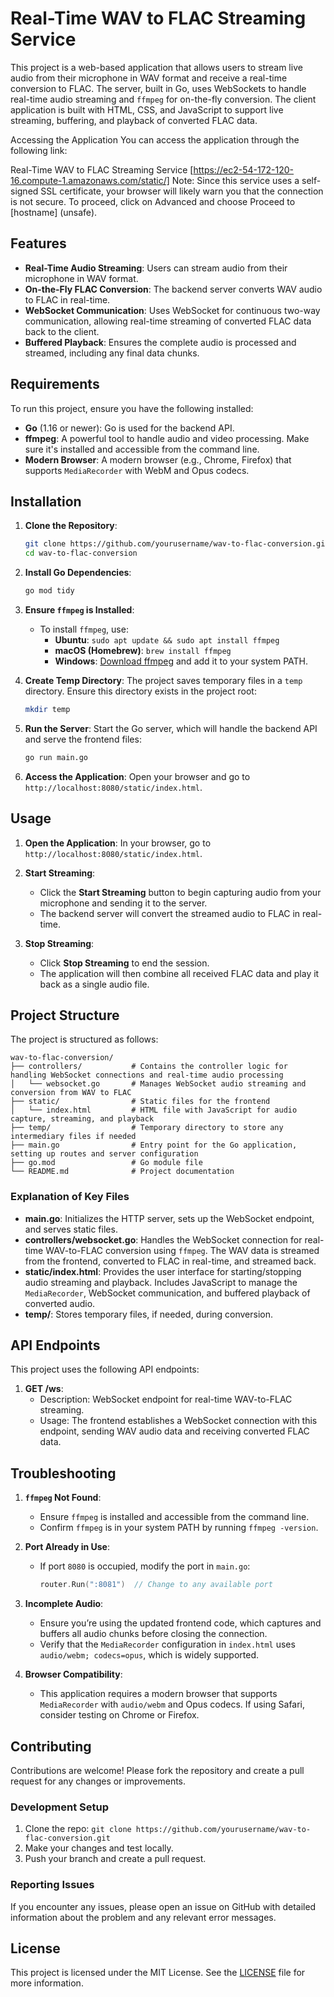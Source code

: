 # Real-Time WAV to FLAC Streaming Service

This project is a web-based application that allows users to stream live audio from their microphone in WAV format and receive a real-time conversion to FLAC. The server, built in Go, uses WebSockets to handle real-time audio streaming and `ffmpeg` for on-the-fly conversion. The client application is built with HTML, CSS, and JavaScript to support live streaming, buffering, and playback of converted FLAC data.

Accessing the Application
You can access the application through the following link:

Real-Time WAV to FLAC Streaming Service [https://ec2-54-172-120-16.compute-1.amazonaws.com/static/]
Note: Since this service uses a self-signed SSL certificate, your browser will likely warn you that the connection is not secure. To proceed, click on Advanced and choose Proceed to [hostname] (unsafe).

## Features

- **Real-Time Audio Streaming**: Users can stream audio from their microphone in WAV format.
- **On-the-Fly FLAC Conversion**: The backend server converts WAV audio to FLAC in real-time.
- **WebSocket Communication**: Uses WebSocket for continuous two-way communication, allowing real-time streaming of converted FLAC data back to the client.
- **Buffered Playback**: Ensures the complete audio is processed and streamed, including any final data chunks.

## Requirements

To run this project, ensure you have the following installed:

- **Go** (1.16 or newer): Go is used for the backend API.
- **ffmpeg**: A powerful tool to handle audio and video processing. Make sure it's installed and accessible from the command line.
- **Modern Browser**: A modern browser (e.g., Chrome, Firefox) that supports `MediaRecorder` with WebM and Opus codecs.

## Installation

1. **Clone the Repository**:
   ```bash
   git clone https://github.com/yourusername/wav-to-flac-conversion.git
   cd wav-to-flac-conversion
   ```

2. **Install Go Dependencies**:
   ```bash
   go mod tidy
   ```

3. **Ensure `ffmpeg` is Installed**:
   - To install `ffmpeg`, use:
     - **Ubuntu**: `sudo apt update && sudo apt install ffmpeg`
     - **macOS (Homebrew)**: `brew install ffmpeg`
     - **Windows**: [Download ffmpeg](https://ffmpeg.org/download.html) and add it to your system PATH.

4. **Create Temp Directory**:
   The project saves temporary files in a `temp` directory. Ensure this directory exists in the project root:
   ```bash
   mkdir temp
   ```

5. **Run the Server**:
   Start the Go server, which will handle the backend API and serve the frontend files:
   ```bash
   go run main.go
   ```

6. **Access the Application**:
   Open your browser and go to `http://localhost:8080/static/index.html`.

## Usage

1. **Open the Application**:
   In your browser, go to `http://localhost:8080/static/index.html`.

2. **Start Streaming**:
   - Click the **Start Streaming** button to begin capturing audio from your microphone and sending it to the server.
   - The backend server will convert the streamed audio to FLAC in real-time.

3. **Stop Streaming**:
   - Click **Stop Streaming** to end the session.
   - The application will then combine all received FLAC data and play it back as a single audio file.

## Project Structure

The project is structured as follows:

```
wav-to-flac-conversion/
├── controllers/           # Contains the controller logic for handling WebSocket connections and real-time audio processing
│   └── websocket.go       # Manages WebSocket audio streaming and conversion from WAV to FLAC
├── static/                # Static files for the frontend
│   └── index.html         # HTML file with JavaScript for audio capture, streaming, and playback
├── temp/                  # Temporary directory to store any intermediary files if needed
├── main.go                # Entry point for the Go application, setting up routes and server configuration
├── go.mod                 # Go module file
└── README.md              # Project documentation
```

### Explanation of Key Files

- **main.go**: Initializes the HTTP server, sets up the WebSocket endpoint, and serves static files.
- **controllers/websocket.go**: Handles the WebSocket connection for real-time WAV-to-FLAC conversion using `ffmpeg`. The WAV data is streamed from the frontend, converted to FLAC in real-time, and streamed back.
- **static/index.html**: Provides the user interface for starting/stopping audio streaming and playback. Includes JavaScript to manage the `MediaRecorder`, WebSocket communication, and buffered playback of converted audio.
- **temp/**: Stores temporary files, if needed, during conversion.

## API Endpoints

This project uses the following API endpoints:

1. **GET /ws**:
   - Description: WebSocket endpoint for real-time WAV-to-FLAC streaming.
   - Usage: The frontend establishes a WebSocket connection with this endpoint, sending WAV audio data and receiving converted FLAC data.

## Troubleshooting

1. **`ffmpeg` Not Found**:
   - Ensure `ffmpeg` is installed and accessible from the command line.
   - Confirm `ffmpeg` is in your system PATH by running `ffmpeg -version`.

2. **Port Already in Use**:
   - If port `8080` is occupied, modify the port in `main.go`:
     ```go
     router.Run(":8081")  // Change to any available port
     ```

3. **Incomplete Audio**:
   - Ensure you’re using the updated frontend code, which captures and buffers all audio chunks before closing the connection.
   - Verify that the `MediaRecorder` configuration in `index.html` uses `audio/webm; codecs=opus`, which is widely supported.

4. **Browser Compatibility**:
   - This application requires a modern browser that supports `MediaRecorder` with `audio/webm` and Opus codecs. If using Safari, consider testing on Chrome or Firefox.

## Contributing

Contributions are welcome! Please fork the repository and create a pull request for any changes or improvements.

### Development Setup

1. Clone the repo: `git clone https://github.com/yourusername/wav-to-flac-conversion.git`
2. Make your changes and test locally.
3. Push your branch and create a pull request.

### Reporting Issues

If you encounter any issues, please open an issue on GitHub with detailed information about the problem and any relevant error messages.

## License

This project is licensed under the MIT License. See the [LICENSE](LICENSE) file for more information.